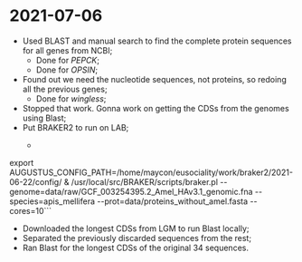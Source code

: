 # 2021-07-06

- Used BLAST and manual search to find the complete protein sequences for all genes from NCBI;
	- Done for *PEPCK*;
	- Done for *OPSIN*;
- Found out we need the nucleotide sequences, not proteins, so redoing all the previous genes;
	- Done for *wingless*;
- Stopped that work. Gonna work on getting the CDSs from the genomes using Blast;
- Put BRAKER2 to run on LAB;
	- ```cp -r /usr/local/src/Augustus-3.4.0/config/ . &
export AUGUSTUS_CONFIG_PATH=/home/maycon/eusociality/work/braker2/2021-06-22/config/ &
/usr/local/src/BRAKER/scripts/braker.pl --genome=data/raw/GCF_003254395.2_Amel_HAv3.1_genomic.fna --species=apis_mellifera --prot=data/proteins_without_amel.fasta --cores=10```
- Downloaded the longest CDSs from LGM to run Blast locally;
- Separated the previously discarded sequences from the rest;
- Ran Blast for the longest CDSs of the original 34 sequences.